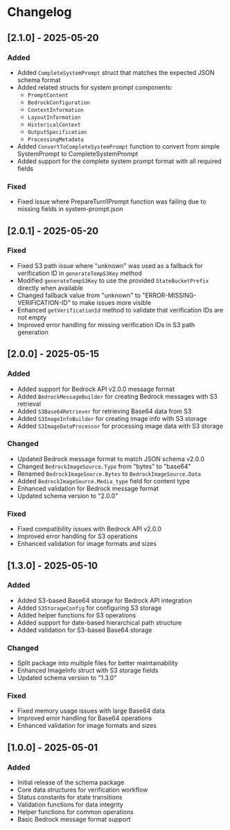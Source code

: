 # Changelog

## [2.1.0] - 2025-05-20

### Added
- Added `CompleteSystemPrompt` struct that matches the expected JSON schema format
- Added related structs for system prompt components:
  - `PromptContent`
  - `BedrockConfiguration`
  - `ContextInformation`
  - `LayoutInformation`
  - `HistoricalContext`
  - `OutputSpecification`
  - `ProcessingMetadata`
- Added `ConvertToCompleteSystemPrompt` function to convert from simple SystemPrompt to CompleteSystemPrompt
- Added support for the complete system prompt format with all required fields

### Fixed
- Fixed issue where PrepareTurn1Prompt function was failing due to missing fields in system-prompt.json

## [2.0.1] - 2025-05-20

### Fixed
- Fixed S3 path issue where "unknown" was used as a fallback for verification ID in `generateTempS3Key` method
- Modified `generateTempS3Key` to use the provided `StateBucketPrefix` directly when available
- Changed fallback value from "unknown" to "ERROR-MISSING-VERIFICATION-ID" to make issues more visible
- Enhanced `getVerificationId` method to validate that verification IDs are not empty
- Improved error handling for missing verification IDs in S3 path generation

## [2.0.0] - 2025-05-15

### Added
- Added support for Bedrock API v2.0.0 message format
- Added `BedrockMessageBuilder` for creating Bedrock messages with S3 retrieval
- Added `S3Base64Retriever` for retrieving Base64 data from S3
- Added `S3ImageInfoBuilder` for creating image info with S3 storage
- Added `S3ImageDataProcessor` for processing image data with S3 storage

### Changed
- Updated Bedrock message format to match JSON schema v2.0.0
- Changed `BedrockImageSource.Type` from "bytes" to "base64"
- Renamed `BedrockImageSource.Bytes` to `BedrockImageSource.Data`
- Added `BedrockImageSource.Media_type` field for content type
- Enhanced validation for Bedrock message format
- Updated schema version to "2.0.0"

### Fixed
- Fixed compatibility issues with Bedrock API v2.0.0
- Improved error handling for S3 operations
- Enhanced validation for image formats and sizes

## [1.3.0] - 2025-05-10

### Added
- Added S3-based Base64 storage for Bedrock API integration
- Added `S3StorageConfig` for configuring S3 storage
- Added helper functions for S3 operations
- Added support for date-based hierarchical path structure
- Added validation for S3-based Base64 storage

### Changed
- Split package into multiple files for better maintainability
- Enhanced ImageInfo struct with S3 storage fields
- Updated schema version to "1.3.0"

### Fixed
- Fixed memory usage issues with large Base64 data
- Improved error handling for Base64 operations
- Enhanced validation for image formats and sizes

## [1.0.0] - 2025-05-01

### Added
- Initial release of the schema package
- Core data structures for verification workflow
- Status constants for state transitions
- Validation functions for data integrity
- Helper functions for common operations
- Basic Bedrock message format support
